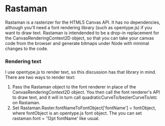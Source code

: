 
# Rastaman

Rastaman is a rasterizer for the HTML5 Canvas API. It has no dependencies, although you'll need a font rendering library (such as opentype.js) if you want to draw text. Rastaman is intendended to be a drop-in replacement for the CanvasRenderingContext2D object, so that you can take your canvas code from the browser and generate bitmaps under Node with minimal changes to the code.

### Rendering text

I use opentype.js to render text, so this discussion has that library in mind. There are two ways to render text:

1. Pass the Rastaman object to the font renderer in place of the CanvasRenderingContext2D object. You then call the font renderer's API to draw text, and it will in turn call quadraticCurveTo/bezierCurveTo/etc on Rastaman.
2. Set Rastaman.Raster.fontNameToFontObject['fontName'] = fontObject, where fontObject is an opentype.js font object. The you can set rastaman.font = '12pt fontName' like usual.

